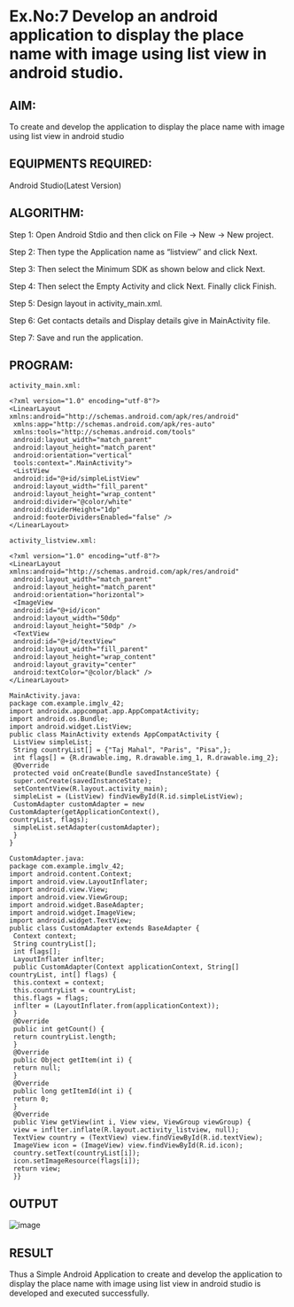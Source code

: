 
# Ex.No:7 Develop an android application to display the place name with image using list view in android studio.


## AIM:

To create and develop the application to display the place name with image using list view in android studio

## EQUIPMENTS REQUIRED:

Android Studio(Latest Version)

## ALGORITHM:

Step 1: Open Android Stdio and then click on File -> New -> New project.

Step 2: Then type the Application name as “listview″ and click Next. 

Step 3: Then select the Minimum SDK as shown below and click Next.

Step 4: Then select the Empty Activity and click Next. Finally click Finish.

Step 5: Design layout in activity_main.xml.

Step 6: Get contacts details and Display details give in MainActivity file.

Step 7: Save and run the application.

## PROGRAM:
```
activity_main.xml:

<?xml version="1.0" encoding="utf-8"?>
<LinearLayout xmlns:android="http://schemas.android.com/apk/res/android"
 xmlns:app="http://schemas.android.com/apk/res-auto"
 xmlns:tools="http://schemas.android.com/tools"
 android:layout_width="match_parent"
 android:layout_height="match_parent"
 android:orientation="vertical"
 tools:context=".MainActivity">
 <ListView
 android:id="@+id/simpleListView"
 android:layout_width="fill_parent"
 android:layout_height="wrap_content"
 android:divider="@color/white"
 android:dividerHeight="1dp"
 android:footerDividersEnabled="false" />
</LinearLayout>

activity_listview.xml:

<?xml version="1.0" encoding="utf-8"?>
<LinearLayout xmlns:android="http://schemas.android.com/apk/res/android"
 android:layout_width="match_parent"
 android:layout_height="match_parent"
 android:orientation="horizontal">
 <ImageView
 android:id="@+id/icon"
 android:layout_width="50dp"
 android:layout_height="50dp" />
 <TextView
 android:id="@+id/textView"
 android:layout_width="fill_parent"
 android:layout_height="wrap_content"
 android:layout_gravity="center"
 android:textColor="@color/black" />
</LinearLayout>

MainActivity.java:
package com.example.imglv_42;
import androidx.appcompat.app.AppCompatActivity;
import android.os.Bundle;
import android.widget.ListView;
public class MainActivity extends AppCompatActivity {
 ListView simpleList;
 String countryList[] = {"Taj Mahal", "Paris", "Pisa",};
 int flags[] = {R.drawable.img, R.drawable.img_1, R.drawable.img_2};
 @Override
 protected void onCreate(Bundle savedInstanceState) {
 super.onCreate(savedInstanceState);
 setContentView(R.layout.activity_main);
 simpleList = (ListView) findViewById(R.id.simpleListView);
 CustomAdapter customAdapter = new CustomAdapter(getApplicationContext(),
countryList, flags);
 simpleList.setAdapter(customAdapter);
 }
}

CustomAdapter.java:
package com.example.imglv_42;
import android.content.Context;
import android.view.LayoutInflater;
import android.view.View;
import android.view.ViewGroup;
import android.widget.BaseAdapter;
import android.widget.ImageView;
import android.widget.TextView;
public class CustomAdapter extends BaseAdapter {
 Context context;
 String countryList[];
 int flags[];
 LayoutInflater inflter;
 public CustomAdapter(Context applicationContext, String[] countryList, int[] flags) {
 this.context = context;
 this.countryList = countryList;
 this.flags = flags;
 inflter = (LayoutInflater.from(applicationContext));
 }
 @Override
 public int getCount() {
 return countryList.length;
 }
 @Override
 public Object getItem(int i) {
 return null;
 }
 @Override
 public long getItemId(int i) {
 return 0;
 }
 @Override
 public View getView(int i, View view, ViewGroup viewGroup) {
 view = inflter.inflate(R.layout.activity_listview, null);
 TextView country = (TextView) view.findViewById(R.id.textView);
 ImageView icon = (ImageView) view.findViewById(R.id.icon);
 country.setText(countryList[i]);
 icon.setImageResource(flags[i]);
 return view;
 }}
```

## OUTPUT

![image](https://github.com/elakiet/Mobile-Application-Development/assets/133135881/d7174ec5-7404-453f-84be-606f54e03883)



## RESULT
Thus a Simple Android Application to create and develop the application to display the place name with image using list view in android studio is developed and executed successfully.
